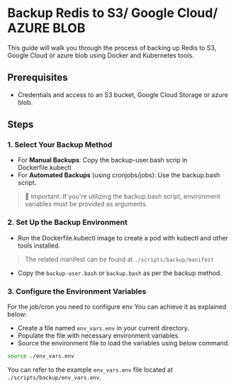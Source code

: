 # Backup Redis to S3/ Google Cloud/ AZURE BLOB

This guide will walk you through the process of backing up Redis to S3, Google Cloud or azure blob using Docker and Kubernetes tools.

## Prerequisites

- Credentials and access to an S3 bucket, Google Cloud Storage or azure blob.

## Steps

### 1. Select Your Backup Method

* For **Manual Backups**: Copy the backup-user.bash scrip in Dockerfile.kubectl
* For **Automated Backups** (using cronjobs/jobs): Use the backup.bash script.

> 🚨 Important: If you're utilizing the backup.bash script, environment variables must be provided as arguments.

### 2. Set Up the Backup Environment

* Run the Dockerfile.kubectl image to create a pod with kubectl and other tools installed.
  
> The related manifest can be found at `./scripts/backup/manifest`

* Copy the `backup-user.bash` or `backup.bash` as per the backup method.

### 3. Configure the Environment Variables

For the job/cron you need to configure env You can achieve it as explained below:

* Create a file named `env_vars.env` in your current directory.
* Populate the file with necessary environment variables.
* Source the environment file to load the variables using below command.

```bash
source ./env_vars.env
```

You can refer to the example `env_vars.env` file located at `./scripts/backup/env_vars.env`.